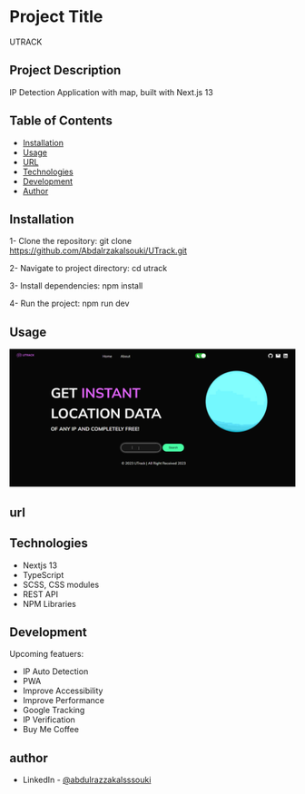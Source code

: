 # Project Title

UTRACK

## Project Description

IP Detection Application with map, built with Next.js 13

## Table of Contents

- [Installation](#installation)
- [Usage](#usage)
- [URL](#url)
- [Technologies](#technologies)
- [Development](#development)
- [Author](#author)

## Installation

1- Clone the repository:
git clone https://github.com/Abdalrzakalsouki/UTrack.git

2- Navigate to project directory:
cd utrack

3- Install dependencies:
npm install

4- Run the project:
npm run dev

## Usage

![UTrack](./public/UTrack.gif)

## url

## Technologies

- Nextjs 13
- TypeScript
- SCSS, CSS modules
- REST API
- NPM Libraries

## Development

Upcoming featuers:

- IP Auto Detection
- PWA
- Improve Accessibility
- Improve Performance
- Google Tracking
- IP Verification
- Buy Me Coffee

## author

- LinkedIn - [@abdulrazzakalsssouki](https://www.linkedin.com/in/abdulrazzakalsssouki)
